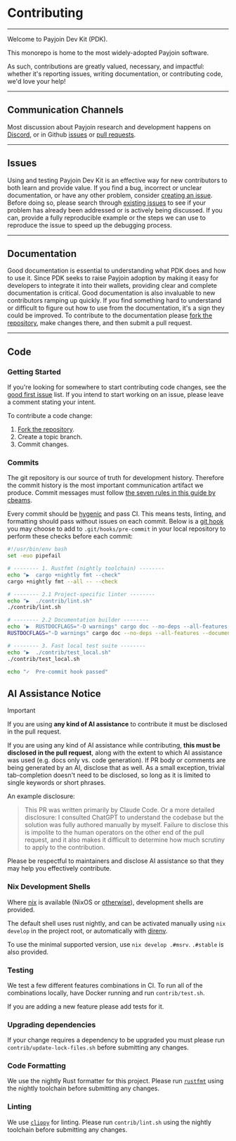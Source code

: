 # Contributing

---

Welcome to Payjoin Dev Kit (PDK).

This monorepo is home to the most widely-adopted Payjoin software.

As such, contributions are greatly valued, necessary, and impactful: whether it's reporting issues, writing documentation, or contributing code, we'd love your help!

---

## Communication Channels

Most discussion about Payjoin research and development happens on [Discord](https://discord.gg/X8RRV2VS), or in Github [issues](https://github.com/payjoin/rust-payjoin/issues) or [pull requests](https://github.com/payjoin/rust-payjoin/pulls).

---

## Issues

Using and testing Payjoin Dev Kit is an effective way for new contributors to both learn and provide value. If you find a bug, incorrect or unclear documentation, or have any other problem, consider [creating an issue](https://github.com/payjoin/rust-payjoin/issues). Before doing so, please search through [existing issues](https://github.com/payjoin/rust-payjoin/issues) to see if your problem has already been addressed or is actively being discussed. If you can, provide a fully reproducible example or the steps we can use to reproduce the issue to speed up the debugging process.

---

## Documentation

Good documentation is essential to understanding what PDK does and how to use it. Since PDK seeks to raise Payjoin adoption by making it easy for developers to integrate it into their wallets, providing clear and complete documentation is critical. Good documentation is also invaluable to new contributors ramping up quickly. If _you_ find something hard to understand or difficult to figure out how to use from the documentation, it's a sign they could be improved. To contribute to the documentation please [fork the repository](https://github.com/payjoin/rust-payjoin/fork), make changes there, and then submit a pull request.

---

## Code

### Getting Started

If you're looking for somewhere to start contributing code changes, see the [good first issue](https://github.com/payjoin/rust-payjoin/issues?q=is%3Aissue%20state%3Aopen%20label%3A%22good%20first%20issue%22) list. If you intend to start working on an issue, please leave a comment stating your intent.

To contribute a code change:

1. [Fork the repository](https://github.com/payjoin/rust-payjoin/fork).
2. Create a topic branch.
3. Commit changes.

### Commits

The git repository is our source of truth for development history. Therefore the commit history is the most important communication
artifact we produce. Commit messages must follow [the seven rules in this guide by cbeams](https://cbea.ms/git-commit/#seven-rules).

Every commit should be [hygenic](https://github.com/bitcoin/bitcoin/blob/master/CONTRIBUTING.md#committing-patches) and pass CI. This means tests, linting, and formatting should pass without issues on each commit. Below is a [git hook](https://git-scm.com/book/ms/v2/Customizing-Git-Git-Hooks) you may choose to add to `.git/hooks/pre-commit` in your local repository to perform these checks before each commit:

```sh
#!/usr/bin/env bash
set -euo pipefail

# -------- 1. Rustfmt (nightly toolchain) --------
echo "▶  cargo +nightly fmt --check"
cargo +nightly fmt --all -- --check

# -------- 2.1 Project-specific linter --------
echo "▶  ./contrib/lint.sh"
./contrib/lint.sh

# -------- 2.2 Documentation builder --------
echo '▶  RUSTDOCFLAGS="-D warnings" cargo doc --no-deps --all-features --document-private-items'
RUSTDOCFLAGS="-D warnings" cargo doc --no-deps --all-features --document-private-items

# -------- 3. Fast local test suite --------
echo "▶  ./contrib/test_local.sh"
./contrib/test_local.sh

echo "✓  Pre-commit hook passed"
```

## AI Assistance Notice

> [!IMPORTANT]
>
> If you are using **any kind of AI assistance** to contribute
> it must be disclosed in the pull request.

If you are using any kind of AI assistance while contributing,
**this must be disclosed in the pull request**, along with the extent to
which AI assistance was used (e.g. docs only vs. code generation).
If PR body or comments are being generated by an AI, disclose that as well.
As a small exception, trivial tab-completion doesn't need to be disclosed,
so long as it is limited to single keywords or short phrases.

An example disclosure:
> This PR was written primarily by Claude Code.
Or a more detailed disclosure:
> I consulted ChatGPT to understand the codebase but the solution
> was fully authored manually by myself.
Failure to disclose this is impolite to the human operators
on the other end of the pull request, and it also makes it difficult to
determine how much scrutiny to apply to the contribution.

Please be respectful to maintainers and disclose AI assistance so that
they may help you effectively contribute.

### Nix Development Shells

Where [nix](https://nixos.org/) is available (NixOS or
[otherwise](https://determinate.systems/nix-installer/)), development shells are provided.

The default shell uses rust nightly, and can be activated manually using `nix
develop` in the project root, or automatically with
[direnv](https://determinate.systems/posts/nix-direnv/).

To use the minimal supported version, use `nix develop .#msrv`. `.#stable` is
also provided.

### Testing

We test a few different features combinations in CI. To run all of the combinations locally, have Docker running and run `contrib/test.sh`.

If you are adding a new feature please add tests for it.

### Upgrading dependencies

If your change requires a dependency to be upgraded you must please run `contrib/update-lock-files.sh` before submitting any changes.

### Code Formatting

We use the nightly Rust formatter for this project. Please run [`rustfmt`](https://github.com/rust-lang/rustfmt) using the nightly toolchain before submitting any changes.

### Linting

We use [`clippy`](https://github.com/rust-lang/rust-clippy) for linting. Please run `contrib/lint.sh` using the nightly toolchain before submitting any changes.
